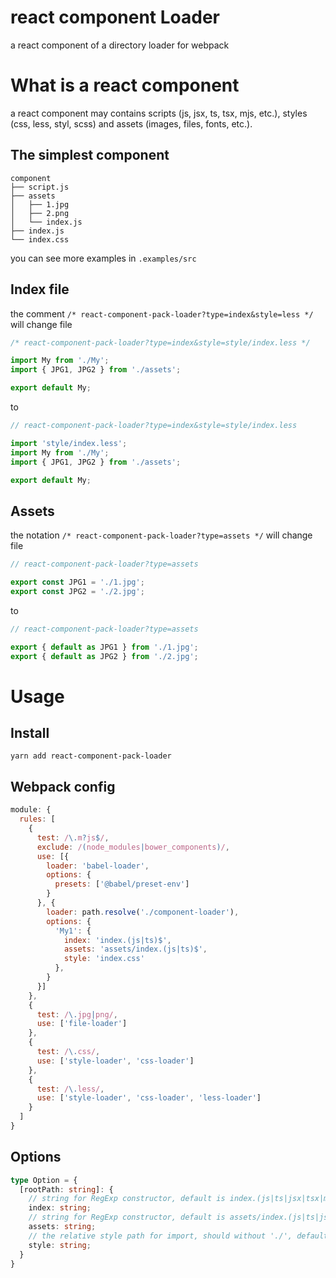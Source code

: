 # react component Loader
a react component of a directory loader for webpack

# What is a react component
a react component may contains scripts (js, jsx, ts, tsx, mjs, etc.), styles (css, less, styl, scss) and assets (images, files, fonts, etc.).

## The simplest component
```
component
├── script.js
├── assets
│   ├── 1.jpg
│   ├── 2.png
│   └── index.js
├── index.js
└── index.css
```
you can see more examples in `.examples/src`

## Index file
the comment `/* react-component-pack-loader?type=index&style=less */` will change file
```javascript
/* react-component-pack-loader?type=index&style=style/index.less */

import My from './My';
import { JPG1, JPG2 } from './assets';

export default My;
```

to
```javascript
// react-component-pack-loader?type=index&style=style/index.less

import 'style/index.less';
import My from './My';
import { JPG1, JPG2 } from './assets';

export default My;
```


## Assets
the notation `/* react-component-pack-loader?type=assets */` will change file
```javascript
// react-component-pack-loader?type=assets

export const JPG1 = './1.jpg';
export const JPG2 = './2.jpg';
```

to
```javascript
// react-component-pack-loader?type=assets

export { default as JPG1 } from './1.jpg';
export { default as JPG2 } from './2.jpg';
```


# Usage
## Install
```
yarn add react-component-pack-loader
```

## Webpack config
```javascript
module: {
  rules: [
    {
      test: /\.m?js$/,
      exclude: /(node_modules|bower_components)/,
      use: [{
        loader: 'babel-loader',
        options: {
          presets: ['@babel/preset-env']
        }
      }, {
        loader: path.resolve('./component-loader'),
        options: {
          'My1': {
            index: 'index.(js|ts)$',
            assets: 'assets/index.(js|ts)$',
            style: 'index.css'
          },
        }
      }]
    },
    {
      test: /\.jpg|png/,
      use: ['file-loader']
    },
    {
      test: /\.css/,
      use: ['style-loader', 'css-loader']
    },
    {
      test: /\.less/,
      use: ['style-loader', 'css-loader', 'less-loader']
    }
  ]
}
```

## Options

```typescript
type Option = {
  [rootPath: string]: {
    // string for RegExp constructor, default is index.(js|ts|jsx|tsx|mjs)
    index: string;
    // string for RegExp constructor, default is assets/index.(js|ts|jsx|tsx|mjs)
    assets: string;
    // the relative style path for import, should without './', default is 'index.css'
    style: string;
  }
}
```
